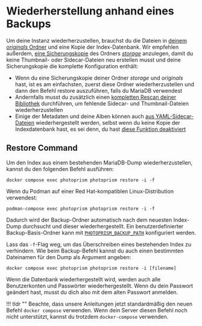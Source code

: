 # Wiederherstellung anhand eines Backups

Um deine Instanz wiederherzustellen, brauchst du die Dateien in [deinem *originals* Ordner](https://docs.photoprism.app/getting-started/docker-compose/#photoprismoriginals) und eine Kopie der Index-Datenbank. Wir empfehlen außerdem, [eine Sicherungskopie](./index.md) des Ordners [*storage*](https://docs.photoprism.app/getting-started/docker-compose/#photoprismstorage) anzulegen, damit du keine Thumbnail- oder Sidecar-Dateien neu erstellen musst und deine Sicherungskopie die komplette Konfiguration enthält:

- Wenn du eine Sicherungskopie deiner Ordner *storage* und *originals* hast, ist es am einfachsten, zuerst diese Ordner wiederherzustellen und dann den Befehl restore auszuführen, falls du MariaDB verwendest
- Andernfalls musst du zusätzlich einen [kompletten Rescan deiner Bibliothek](../../user-guide/library/indexing.md) durchführen, um fehlende Sidecar- und Thumbnail-Dateien wiederherzustellen
- Einige der Metadaten und deine Alben können auch [aus YAML-Sidecar-Dateien](export.md) wiederhergestellt werden, selbst wenn du keine Kopie der Indexdatenbank hast, es sei denn, du hast [diese Funktion deaktiviert](https://docs.photoprism.app/getting-started/config-options/#feature-flags)

## Restore Command

Um den Index aus einem bestehenden MariaDB-Dump wiederherzustellen, kannst du den folgenden Befehl ausführen:
```
docker compose exec photoprism photoprism restore -i -f
```

Wenn du Podman auf einer Red Hat-kompatiblen Linux-Distribution verwendest:

```
podman-compose exec photoprism photoprism restore -i -f
```

Dadurch wird der Backup-Ordner automatisch nach dem neuesten Index-Dump durchsucht und dieser wiederhergestellt. Ein benutzerdefinierter Backup-Basis-Ordner kann mit [`PHOTOPRISM_BACKUP_PATH`](https://docs.photoprism.app/getting-started/config-options/#storage) konfiguriert werden.

Lass das `-f`-Flag weg, um das Überschreiben eines bestehenden Index zu verhindern. Wie beim Backup-Befehl kannst du auch einen bestimmten Dateinamen für den Dump als Argument angeben:

```
docker compose exec photoprism photoprism restore -i [filename]
```

Wenn die Datenbank wiederhergestellt wird, werden auch alle Benutzerkonten und Passwörter wiederhergestellt. Wenn du dein Passwort geändert hast, musst du dich also mit dem alten Passwort anmelden.

!!! tldr ""
    Beachte, dass unsere Anleitungen jetzt standardmäßig den neuen Befehl `docker compose` verwenden. Wenn dein Server diesen Befehl noch nicht unterstützt, kannst du trotzdem `docker-compose` verwenden.
